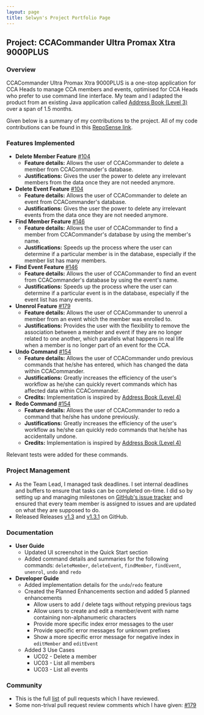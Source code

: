 ```yaml
---
layout: page
title: Selwyn's Project Portfolio Page
---
```


## Project: CCACommander Ultra Promax Xtra 9000PLUS

### Overview

CCACommander Ultra Promax Xtra 9000PLUS is a one-stop application for CCA Heads to manage CCA members and events, optimised for CCA Heads who prefer to use command line interface.
My team and I adapted the product from an existing Java application called [Address Book (Level 3)](https://se-education.org/addressbook-level3/) over a span of 1.5 months.

Given below is a summary of my contributions to the project. All of my code contributions can be found in this [RepoSense link](https://nus-cs2103-ay2324s1.github.io/tp-dashboard/?search=selwynang&breakdown=true#/).

### Features Implemented
* **Delete Member Feature** [#104](https://github.com/AY2324S1-CS2103T-F11-1/tp/pull/104)
  * **Feature details:** Allows the user of CCACommander to delete a member from CCACommander's database.
  * **Justifications:** Gives the user the power to delete any irrelevant members from the data once they are not needed anymore.
* **Delete Event Feature** [#104](https://github.com/AY2324S1-CS2103T-F11-1/tp/pull/104)
  * **Feature details:** Allows the user of CCACommander to delete an event from CCACommander's database.
  * **Justifications:** Gives the user the power to delete any irrelevant events from the data once they are not needed anymore.
* **Find Member Feature** [#146](https://github.com/AY2324S1-CS2103T-F11-1/tp/pull/146)
  * **Feature details:** Allows the user of CCACommander to find a member from CCACommander's database by using the member's name.
  * **Justifications:** Speeds up the process where the user can determine if a particular member is in the database, especially if the member list has many members.
* **Find Event Feature** [#146](https://github.com/AY2324S1-CS2103T-F11-1/tp/pull/146)
  * **Feature details:** Allows the user of CCACommander to find an event from CCACommander's database by using the event's name.
  * **Justifications:** Speeds up the process where the user can determine if a particular event is in the database, especially if the event list has many events.
* **Unenrol Feature** [#179](https://github.com/AY2324S1-CS2103T-F11-1/tp/pull/179)
    * **Feature details:** Allows the user of CCACommander to unenrol a member from an event which the member was enrolled to.
    * **Justifications:** Provides the user with the flexibility to remove the association between a member and event if they are no longer related to one another, which parallels what happens
  in real life when a member is no longer part of an event for the CCA.
* **Undo Command** [#154](https://github.com/AY2324S1-CS2103T-F11-1/tp/pull/154)
    * **Feature details:** Allows the user of CCACommander undo previous commands that he/she has entered, which has changed the data within CCACommander.
    * **Justifications:** Greatly increases the efficiency of the user's workflow as he/she can quickly revert commands which has affected data within CCACommander.
    * **Credits:** Implementation is inspired by [Address Book (Level 4)](https://github.com/se-edu/addressbook-level4)
* **Redo Command** [#154](https://github.com/AY2324S1-CS2103T-F11-1/tp/pull/154)
  * **Feature details:** Allows the user of CCACommander to redo a command that he/she has undone previously.
  * **Justifications:** Greatly increases the efficiency of the user's workflow as he/she can quickly redo commands that he/she has accidentally undone.
  * **Credits:** Implementation is inspired by [Address Book (Level 4)](https://github.com/se-edu/addressbook-level4)

Relevant tests were added for these commands.

### Project Management
* As the Team Lead, I managed task deadlines. I set internal deadlines and buffers to ensure that tasks can be completed on-time. I did so by setting up 
and managing milestones on [GitHub's issue tracker](https://github.com/AY2324S1-CS2103T-F11-1/tp/milestones) and ensured that every team member is assigned to issues 
and are updated on what they are supposed to do.
* Released Releases [v1.3](https://github.com/AY2324S1-CS2103T-F11-1/tp/releases/tag/v1.3) and [v1.3.1](https://github.com/AY2324S1-CS2103T-F11-1/tp/releases/tag/v1.3.1) on GitHub.

### Documentation
* **User Guide**
  * Updated UI screenshot in the Quick Start section
  * Added command details and summaries for the following commands: `deleteMember`, `deleteEvent`, `findMember`, `findEvent`,
  `unenrol`, `undo` and `redo`
* **Developer Guide**
  * Added implementation details for the `undo`/`redo` feature
  * Created the Planned Enhancements section and added 5 planned enhancements
    * Allow users to add / delete tags without retyping previous tags
    * Allow users to create and edit a member/event with name containing non-alphanumeric characters
    * Provide more specific index error messages to the user
    * Provide specific error messages for unknown prefixes
    * Show a more specific error message for negative index in `editMember` and `editEvent`
  * Added 3 Use Cases
    * UC02 - Delete a member
    * UC03 - List all members
    * UC03 - List all events

### Community
* This is the full [list](https://github.com/AY2324S1-CS2103T-F11-1/tp/pulls?q=is%3Apr+reviewed-by%3Aselwynang) of pull requests which I have reviewed.
* Some non-trival pull request review comments which I have given: [#179](https://github.com/AY2324S1-CS2103T-F11-1/tp/pull/179#discussion_r1375403205)
